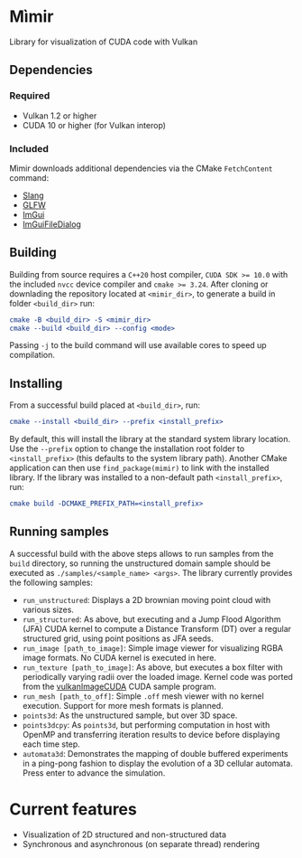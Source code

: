 # Mìmir
Library for visualization of CUDA code with Vulkan

## Dependencies

### Required
* Vulkan 1.2 or higher
* CUDA 10 or higher (for Vulkan interop)

### Included
Mìmir downloads additional dependencies via the CMake `FetchContent` command:
* [Slang](https://github.com/shader-slang/slang)
* [GLFW](https://github.com/glfw/glfw)
* [ImGui](https://github.com/ocornut/imgui)
* [ImGuiFileDialog](https://github.com/aiekick/ImGuiFileDialog)

## Building

Building from source requires a `C++20` host compiler, `CUDA SDK >= 10.0` with the included `nvcc`
device compiler and `cmake >= 3.24`. After cloning or downlading the repository located at
`<mimir_dir>`, to generate a build in folder `<build_dir>` run:
```cmake
cmake -B <build_dir> -S <mimir_dir>
cmake --build <build_dir> --config <mode>
```

Passing `-j` to the build command will use available cores to speed up compilation.

## Installing

From a successful build placed at `<build_dir>`, run:
```cmake
cmake --install <build_dir> --prefix <install_prefix>
```

By default, this will install the library at the standard system library location. Use the
`--prefix` option to change the installation root folder to `<install_prefix>` (this defaults
to the system library path). Another CMake application can then use `find_package(mimir)` to
link with the installed library. If the library was installed to a non-default path
`<install_prefix>`, run:

```cmake
cmake build -DCMAKE_PREFIX_PATH=<install_prefix>
```

## Running samples

A successful build with the above steps allows to run samples from the `build` directory, so
running the unstructured domain sample should be executed as `./samples/<sample_name> <args>`. The
library currently provides the following samples:

* `run_unstructured`: Displays a 2D brownian moving point cloud with various sizes.
* `run_structured`: As above, but executing and a Jump Flood Algorithm (JFA) CUDA kernel to compute
a Distance Transform (DT) over a regular structured grid, using point positions as JFA seeds.
* `run_image [path_to_image]`: Simple image viewer for visualizing RGBA image formats. No CUDA
kernel is executed in here.
* `run_texture [path_to_image]`: As above, but executes a box filter with periodically varying
radii over the loaded image. Kernel code was ported from the
[vulkanImageCUDA](https://github.com/NVIDIA/cuda-samples/tree/master/Samples/5_Domain_Specific/vulkanImageCUDA)
CUDA sample program.
* `run_mesh [path_to_off]`: Simple `.off` mesh viewer with no kernel execution. Support for more
mesh formats is planned.
* `points3d`: As the unstructured sample, but over 3D space.
* `points3dcpy`: As `points3d`, but performing computation in host with OpenMP and transferring
iteration results to device before displaying each time step.
* `automata3d`: Demonstrates the mapping of double buffered experiments in a ping-pong fashion to
display the evolution of a 3D cellular automata. Press enter to advance the simulation.

# Current features
* Visualization of 2D structured and non-structured data
* Synchronous and asynchronous (on separate thread) rendering
